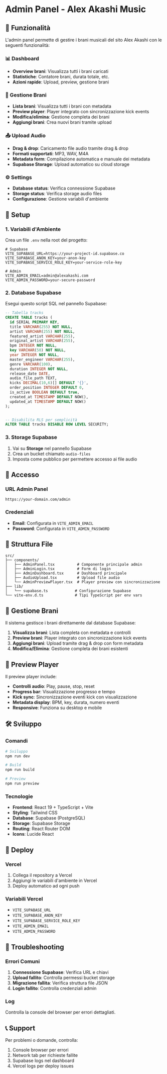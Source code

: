 # Admin Panel - Alex Akashi Music

## 🎵 Funzionalità

L'admin panel permette di gestire i brani musicali del sito Alex Akashi con le seguenti funzionalità:

### 📊 Dashboard
- **Overview brani**: Visualizza tutti i brani caricati
- **Statistiche**: Contatore brani, durata totale, etc.
- **Azioni rapide**: Upload, preview, gestione brani

### 🎵 Gestione Brani
- **Lista brani**: Visualizza tutti i brani con metadata
- **Preview player**: Player integrato con sincronizzazione kick events
- **Modifica/elimina**: Gestione completa dei brani
- **Aggiungi brani**: Crea nuovi brani tramite upload

### 📤 Upload Audio
- **Drag & drop**: Caricamento file audio tramite drag & drop
- **Formati supportati**: MP3, WAV, M4A
- **Metadata form**: Compilazione automatica e manuale dei metadata
- **Supabase Storage**: Upload automatico su cloud storage

### ⚙️ Settings
- **Database status**: Verifica connessione Supabase
- **Storage status**: Verifica storage audio files
- **Configurazione**: Gestione variabili d'ambiente

## 🚀 Setup

### 1. Variabili d'Ambiente
Crea un file `.env` nella root del progetto:

```env
# Supabase
VITE_SUPABASE_URL=https://your-project-id.supabase.co
VITE_SUPABASE_ANON_KEY=your-anon-key
VITE_SUPABASE_SERVICE_ROLE_KEY=your-service-role-key

# Admin
VITE_ADMIN_EMAIL=admin@alexakashi.com
VITE_ADMIN_PASSWORD=your-secure-password
```

### 2. Database Supabase
Esegui questo script SQL nel pannello Supabase:

```sql
-- Tabella tracks
CREATE TABLE tracks (
  id SERIAL PRIMARY KEY,
  title VARCHAR(255) NOT NULL,
  artist VARCHAR(255) NOT NULL,
  featured_artist VARCHAR(255),
  original_artist VARCHAR(255),
  bpm INTEGER NOT NULL,
  key VARCHAR(50) NOT NULL,
  year INTEGER NOT NULL,
  master_engineer VARCHAR(255),
  genre VARCHAR(100),
  duration INTEGER NOT NULL,
  release_date DATE,
  audio_file_path TEXT,
  kicks DECIMAL(10,6)[] DEFAULT '{}',
  order_position INTEGER DEFAULT 0,
  is_active BOOLEAN DEFAULT true,
  created_at TIMESTAMP DEFAULT NOW(),
  updated_at TIMESTAMP DEFAULT NOW()
);


-- Disabilita RLS per semplicità
ALTER TABLE tracks DISABLE ROW LEVEL SECURITY;
```

### 3. Storage Supabase
1. Vai su **Storage** nel pannello Supabase
2. Crea un bucket chiamato `audio-files`
3. Imposta come pubblico per permettere accesso ai file audio

## 🔐 Accesso

### URL Admin Panel
```
https://your-domain.com/admin
```

### Credenziali
- **Email**: Configurata in `VITE_ADMIN_EMAIL`
- **Password**: Configurata in `VITE_ADMIN_PASSWORD`

## 📁 Struttura File

```
src/
├── components/
│   ├── AdminPanel.tsx          # Componente principale admin
│   ├── AdminLogin.tsx          # Form di login
│   ├── AdminDashboard.tsx      # Dashboard principale
│   ├── AudioUpload.tsx         # Upload file audio
│   └── AdminPreviewPlayer.tsx  # Player preview con sincronizzazione
├── lib/
│   └── supabase.ts            # Configurazione Supabase
└── vite-env.d.ts              # Tipi TypeScript per env vars
```

## 🎵 Gestione Brani

Il sistema gestisce i brani direttamente dal database Supabase:

1. **Visualizza brani**: Lista completa con metadata e controlli
2. **Preview brani**: Player integrato con sincronizzazione kick events
3. **Aggiungi brani**: Upload tramite drag & drop con form metadata
4. **Modifica/Elimina**: Gestione completa dei brani esistenti

## 🎵 Preview Player

Il preview player include:
- **Controlli audio**: Play, pause, stop, reset
- **Progress bar**: Visualizzazione progresso e tempo
- **Kick sync**: Sincronizzazione eventi kick con visualizzazione
- **Metadata display**: BPM, key, durata, numero eventi
- **Responsive**: Funziona su desktop e mobile

## 🛠️ Sviluppo

### Comandi
```bash
# Sviluppo
npm run dev

# Build
npm run build

# Preview
npm run preview
```

### Tecnologie
- **Frontend**: React 19 + TypeScript + Vite
- **Styling**: Tailwind CSS
- **Database**: Supabase (PostgreSQL)
- **Storage**: Supabase Storage
- **Routing**: React Router DOM
- **Icons**: Lucide React

## 🚀 Deploy

### Vercel
1. Collega il repository a Vercel
2. Aggiungi le variabili d'ambiente in Vercel
3. Deploy automatico ad ogni push

### Variabili Vercel
- `VITE_SUPABASE_URL`
- `VITE_SUPABASE_ANON_KEY`
- `VITE_SUPABASE_SERVICE_ROLE_KEY`
- `VITE_ADMIN_EMAIL`
- `VITE_ADMIN_PASSWORD`

## 🔧 Troubleshooting

### Errori Comuni
1. **Connessione Supabase**: Verifica URL e chiavi
2. **Upload fallito**: Controlla permessi bucket storage
3. **Migrazione fallita**: Verifica struttura file JSON
4. **Login fallito**: Controlla credenziali admin

### Log
Controlla la console del browser per errori dettagliati.

## 📞 Support

Per problemi o domande, controlla:
1. Console browser per errori
2. Network tab per richieste fallite
3. Supabase logs nel dashboard
4. Vercel logs per deploy issues
